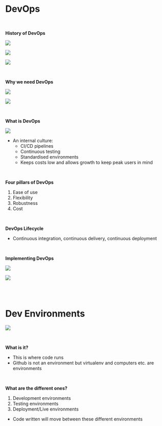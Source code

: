 # DevOps

<br>

**History of DevOps**

  ![](images/90s.png)

  ![](images/2000s.png)

  ![](images/agsc.png)

<br>

**Why we need DevOps**

![](images/infrev.png)

![](images/appdes.png)

<br>

**What is DevOps**

![](images/what.png)

- An internal culture:
  - CI/CD pipelines
  - Continuous testing
  - Standardised environments
  - Keeps costs low and allows growth to keep peak users in mind

<br>

**Four pillars of DevOps**
1. Ease of use
2. Flexibility
3. Robustness
4. Cost

<br>

**DevOps Lifecycle**
- Continuous integration, continuous delivery, continuous deployment

<br>

**Implementing DevOps**

![](images/impl.png)

![](images/risk.png)

<br>
<br>

# Dev Environments

![](images/dev.png)

<br>

**What is it?**
- This is where code runs
- Github is not an environment but virtualenv and computers etc. are environments

<br>

**What are the different ones?**
1. Development environments
2. Testing environments
3. Deployment/Live environments

- Code written will move between these different environments
